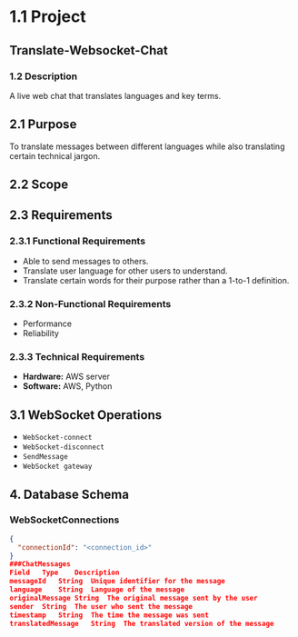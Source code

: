 # 1.1 Project  
## Translate-Websocket-Chat  

### 1.2 Description  
A live web chat that translates languages and key terms.  

## 2.1 Purpose  
To translate messages between different languages while also translating certain technical jargon.  

## 2.2 Scope  

## 2.3 Requirements  

### 2.3.1 Functional Requirements  
- Able to send messages to others.  
- Translate user language for other users to understand.  
- Translate certain words for their purpose rather than a 1-to-1 definition.  

### 2.3.2 Non-Functional Requirements  
- Performance  
- Reliability  

### 2.3.3 Technical Requirements  
- **Hardware:** AWS server  
- **Software:** AWS, Python  

## 3.1 WebSocket Operations  
- `WebSocket-connect`  
- `WebSocket-disconnect`  
- `SendMessage`  
- `WebSocket gateway`  

## 4. Database Schema  

### WebSocketConnections  
```json
{
  "connectionId": "<connection_id>"
}
###ChatMessages
Field	Type	Description
messageId	String	Unique identifier for the message
language	String	Language of the message
originalMessage	String	The original message sent by the user
sender	String	The user who sent the message
timestamp	String	The time the message was sent
translatedMessage	String	The translated version of the message
